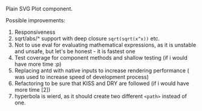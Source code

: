 Plain SVG Plot component.

Possible improvements:
1. Responsiveness
2. sqrt/abs/^ support with deep closure `sqrt(sqrt(x^x))` etc.
3. Not to use eval for evaluating mathematical expressions, as it is unstable and unsafe, but let's be honest - it is fastest one
4. Test coverage for component methods and shallow testing (if i would have more time :p)
5. Replacing antd with native inputs to increase rendering performance ( was used to increase speed of development process)
6. Refactoring to be sure that KISS and DRY are followed (if i would have more time [2])
7. hyperbola is wierd, as it should create two different `<path>` instead of one.
